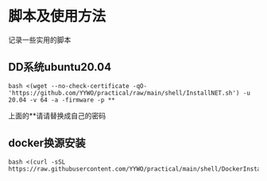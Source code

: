 # 脚本及使用方法
记录一些实用的脚本
## DD系统ubuntu20.04
```
bash <(wget --no-check-certificate -qO- 'https://github.com/YYWO/practical/raw/main/shell/InstallNET.sh') -u 20.04 -v 64 -a -firmware -p **
```
上面的**请请替换成自己的密码
## docker换源安装
```
bash <(curl -sSL https://raw.githubusercontent.com/YYWO/practical/main/shell/DockerInstallation.sh)
```
